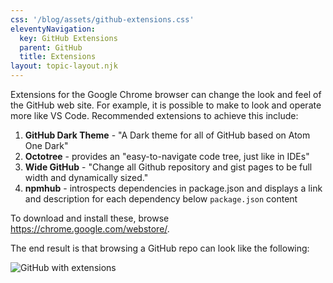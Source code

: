 ```yaml
---
css: '/blog/assets/github-extensions.css'
eleventyNavigation:
  key: GitHub Extensions
  parent: GitHub
  title: Extensions
layout: topic-layout.njk
---
```


Extensions for the Google Chrome browser can change
the look and feel of the GitHub web site.
For example, it is possible to make to look and operate
more like VS Code.
Recommended extensions to achieve this include:

1. **GitHub Dark Theme** - "A Dark theme for all of GitHub based on Atom One Dark"
1. **Octotree** - provides an "easy-to-navigate code tree, just like in IDEs"
1. **Wide GitHub** - "Change all Github repository and gist pages
   to be full width and dynamically sized."
1. **npmhub** - introspects dependencies in package.json and
   displays a link and description for each dependency
   below `package.json` content

To download and install these, browse <https://chrome.google.com/webstore/>.

The end result is that browsing a GitHub repo can look like the following:

![GitHub with extensions](/blog/assets/github-with-extensions.png)
